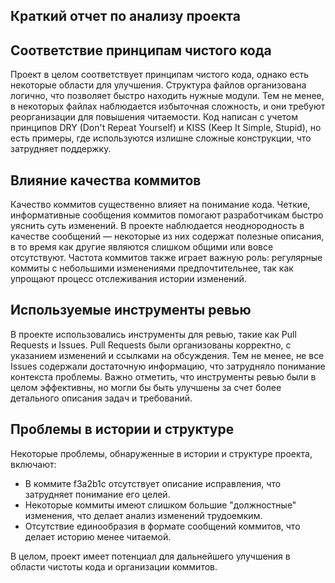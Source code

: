 ## Краткий отчет по анализу проекта

## Соответствие принципам чистого кода
Проект в целом соответствует принципам чистого кода, однако есть некоторые области для улучшения. Структура файлов организована логично, что позволяет быстро находить нужные модули. Тем не менее, в некоторых файлах наблюдается избыточная сложность, и они требуют реорганизации для повышения читаемости. Код написан с учетом принципов DRY (Don't Repeat Yourself) и KISS (Keep It Simple, Stupid), но есть примеры, где используются излишне сложные конструкции, что затрудняет поддержку.

## Влияние качества коммитов
Качество коммитов существенно влияет на понимание кода. Четкие, информативные сообщения коммитов помогают разработчикам быстро уяснить суть изменений. В проекте наблюдается неоднородность в качестве сообщений — некоторые из них содержат полезные описания, в то время как другие являются слишком общими или вовсе отсутствуют. Частота коммитов также играет важную роль: регулярные коммиты с небольшими изменениями предпочтительнее, так как упрощают процесс отслеживания истории изменений.

## Используемые инструменты ревью
В проекте использовались инструменты для ревью, такие как Pull Requests и Issues. Pull Requests были организованы корректно, с указанием изменений и ссылками на обсуждения. Тем не менее, не все Issues содержали достаточную информацию, что затрудняло понимание контекста проблемы. Важно отметить, что инструменты ревью были в целом эффективны, но могли бы быть улучшены за счет более детального описания задач и требований.

## Проблемы в истории и структуре
Некоторые проблемы, обнаруженные в истории и структуре проекта, включают:

- В коммите f3a2b1c отсутствует описание исправления, что затрудняет понимание его целей.
- Некоторые коммиты имеют слишком большие "должностные" изменения, что делает анализ изменений трудоемким.
- Отсутствие единообразия в формате сообщений коммитов, что делает историю менее читаемой.

В целом, проект имеет потенциал для дальнейшего улучшения в области чистоты кода и организации коммитов.
